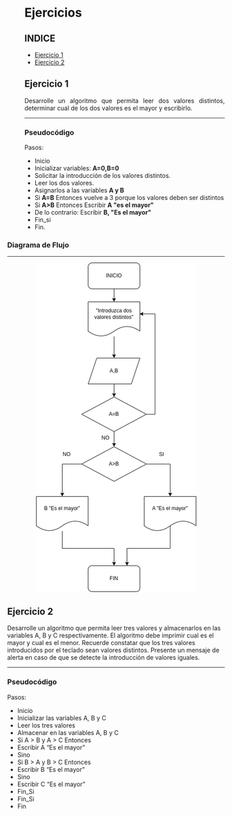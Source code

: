 <dir align ="justify">

# Ejercicios



## INDICE

- [Ejercicio 1](#ejercicio1)
- [Ejercicio 2](#ejercicio2)

## Ejercicio 1<a name="ejercicio1"></a>


Desarrolle un algoritmo que permita leer dos valores distintos, determinar cual de los dos valores es el mayor y escribirlo.

---

### Pseudocódigo

Pasos:

- Inicio 
-  Inicializar variables: __A=0,B=0__
-  Solicitar la introducción de los valores distintos.
-  Leer los dos valores.
-  Asignarlos a las variables __A y B__
-  Si __A=B__ Entonces vuelve a 3 porque los valores deben ser distintos
-  Si __A>B__ Entonces
   Escribir __A "es el mayor"__
-  De lo contrario: Escribir __B, "Es el mayor"__
-  Fin_si
-  Fin.


</dir>

### Diagrama de Flujo
  ---

<div align="center">
<img src="Images/diagrama1.png"/>
</div>
  

## Ejercicio 2<a name="ejercicio2"></a>


Desarrolle un algoritmo que permita leer tres valores y almacenarlos en las variables A, B y C
respectivamente. El algoritmo debe imprimir cual es el mayor y cual es el menor. Recuerde constatar que
los tres valores introducidos por el teclado sean valores distintos. Presente un mensaje de alerta en caso de
que se detecte la introducción de valores iguales.

---

### Pseudocódigo

Pasos:

- Inicio
- Inicializar las variables A, B y C
- Leer los tres valores
- Almacenar en las variables A, B y C
- Si A > B y A > C Entonces
- Escribir A “Es el mayor”
- Sino
- Si B > A y B > C Entonces
- Escribir B “Es el mayor”
- Sino
- Escribir C “Es el mayor”
- Fin_Si
- Fin_Si
- Fin

</dir>


